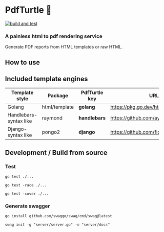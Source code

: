# PdfTurtle 🐢

[![build and test](https://github.com/lucas-gaitzsch/pdf-turtle/actions/workflows/pipeline.yml/badge.svg)](https://github.com/lucas-gaitzsch/pdf-turtle/actions/workflows/pipeline.yml)

### A painless html to pdf rendering service

Generate PDF reports from HTML templates or raw HTML.

## How to use
<!-- TODO:!! -->

## Included template engines

| Template style         | Package       | PdfTurtle key  | URL                                 |
| ---------------------- | ------------- | -------------- | ----------------------------------- |
| Golang                 | html/template | **golang**     | https://pkg.go.dev/html/template    |
| Handlebars-syntax like | raymond       | **handlebars** | https://github.com/aymerick/raymond |
| Django-syntax like     | pongo2        | **django**     | https://github.com/flosch/pongo2    |

## Development / Build from source
<!-- TODO:!! -->
### Test

`go test ./...`

`go test -race ./...`

`go test -cover ./...`

<!-- `go test -coverprofile coverage ./...` -->

### Generate swagger

`go install github.com/swaggo/swag/cmd/swag@latest`

`swag init -g "server/server.go" -o "server/docs"`
